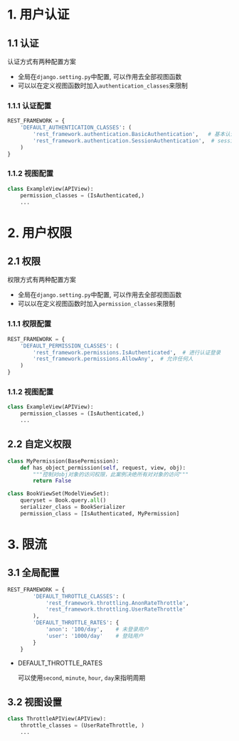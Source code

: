 # 1. 用户认证

## 1.1 认证

认证方式有两种配置方案

* 全局在`django.setting.py`中配置, 可以作用去全部视图函数
* 可以以在定义视图函数时加入`authentication_classes`来限制

### 1.1.1 认证配置

```python
REST_FRAMEWORK = {
    'DEFAULT_AUTHENTICATION_CLASSES': (
        'rest_framework.authentication.BasicAuthentication',   # 基本认证
        'rest_framework.authentication.SessionAuthentication',  # session认证
    )
}
```

### 1.1.2 视图配置

```python
class ExampleView(APIView):
    permission_classes = (IsAuthenticated,)
    ...
```



# 2. 用户权限

## 2.1 权限

权限方式有两种配置方案

* 全局在`django.setting.py`中配置, 可以作用去全部视图函数
* 可以以在定义视图函数时加入`permission_classes`来限制

### 1.1.1 权限配置

```python
REST_FRAMEWORK = {
    'DEFAULT_PERMISSION_CLASSES': (
        'rest_framework.permissions.IsAuthenticated',  # 进行认证登录
        'rest_framework.permissions.AllowAny',  # 允许任何人
    )
}
```

### 1.1.2 视图配置

```python
class ExampleView(APIView):
    permission_classes = (IsAuthenticated,)
    ...
```

## 2.2 自定义权限

```python
class MyPermission(BasePermission):
    def has_object_permission(self, request, view, obj):
        """控制对obj对象的访问权限，此案例决绝所有对对象的访问"""
        return False

class BookViewSet(ModelViewSet):
    queryset = Book.query.all()
    serializer_class = BookSerializer
    permission_class = [IsAuthenticated, MyPermission]
```



# 3. 限流

## 3.1 全局配置

```python
REST_FRAMEWORK = {
        'DEFAULT_THROTTLE_CLASSES': (
            'rest_framework.throttling.AnonRateThrottle',
            'rest_framework.throttling.UserRateThrottle'
        ),
        'DEFAULT_THROTTLE_RATES': {
            'anon': '100/day',    # 未登录用户
            'user': '1000/day'    # 登陆用户
        }
    }
```

* DEFAULT_THROTTLE_RATES

  可以使用`second`, `minute`, `hour`, `day`来指明周期

## 3.2 视图设置

```python
class ThrottleAPIView(APIView):
    throttle_classes = (UserRateThrottle, )
    ...
```



